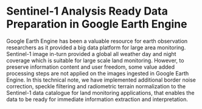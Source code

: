 # Sentinel-1 Analysis Ready Data Preparation in Google Earth Engine
Google Earth Engine has been a valuable resource for earth observation researchers as it provided a big data platform for large area monitoring. Sentinel-1 image in-turn provided a global all weather day and night coverage which is suitable for large scale land monitoring. However, to preserve information content and user freedom, some value added processing steps are not applied on the images ingested in Google Earth Engine. In this technical note, we have implemented additional border noise correction, speckle filtering and radiometric terrain normalization to the Sentinel-1 data catalogue for land monitoring applications, that enables the data to be ready for immediate information extraction and interpretation.
